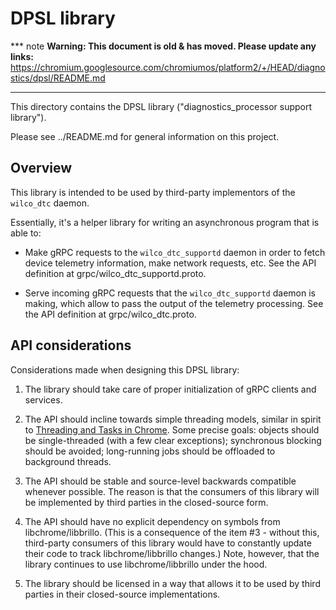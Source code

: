 # DPSL library

*** note
**Warning: This document is old & has moved.  Please update any links:**<br>
https://chromium.googlesource.com/chromiumos/platform2/+/HEAD/diagnostics/dpsl/README.md
***

This directory contains the DPSL library ("diagnostics_processor support
library").

Please see ../README.md for general information on this project.

## Overview

This library is intended to be used by third-party implementors of the
`wilco_dtc` daemon.

Essentially, it's a helper library for writing an asynchronous program
that is able to:

* Make gRPC requests to the `wilco_dtc_supportd` daemon in order to fetch
  device telemetry information, make network requests, etc. See the API
  definition at grpc/wilco_dtc_supportd.proto.

* Serve incoming gRPC requests that the `wilco_dtc_supportd` daemon is making,
  which allow to pass the output of the telemetry processing. See the
  API definition at grpc/wilco_dtc.proto.

## API considerations

Considerations made when designing this DPSL library:

1. The library should take care of proper initialization of gRPC clients
   and services.

2. The API should incline towards simple threading models, similar in
   spirit to [Threading and Tasks in Chrome](https://chromium.googlesource.com/chromium/src/+/lkgr/docs/threading_and_tasks.md).
   Some precise goals: objects should be single-threaded (with a few
   clear exceptions); synchronous blocking should be avoided;
   long-running jobs should be offloaded to background threads.

3. The API should be stable and source-level backwards compatible
   whenever possible.
   The reason is that the consumers of this library will be implemented
   by third parties in the closed-source form.

4. The API should have no explicit dependency on symbols from
   libchrome/libbrillo.
   (This is a consequence of the item #3 - without this, third-party
   consumers of this library would have to constantly update their code
   to track libchrome/libbrillo changes.)
   Note, however, that the library continues to use libchrome/libbrillo
   under the hood.

5. The library should be licensed in a way that allows it to be used by
   third parties in their closed-source implementations.
